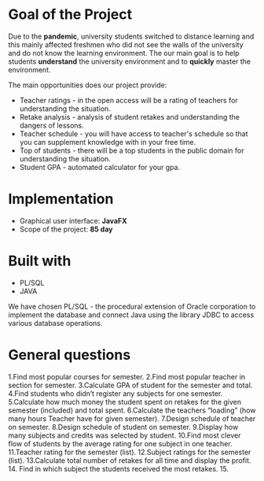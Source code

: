 # **Goal of the Project**
Due to the **pandemic**, university students switched to distance learning and this mainly affected freshmen who did not see the walls of the university and do not know the learning environment.
The our main goal is to help students **understand** the university environment and to **quickly** master the environment.

The main opportunities does our project provide:
  * Teacher ratings - in the open access will be a rating of teachers for understanding the situation.
  * Retake analysis - analysis of student retakes and understanding the dangers of lessons.
  * Teacher schedule - you will have access to teacher's schedule so that you can supplement knowledge with in your free time.
  * Top of students - there will be a top students in the public domain for understanding the situation.
  * Student GPA - automated calculator for your gpa.


# **Implementation**
  * Graphical user interface: **JavaFX**
  * Scope of the project: **85 day**
  

# **Built with**
  * PL/SQL
  * JAVA
  
  We have chosen PL/SQL - the procedural extension of Oracle corporation to implement the database and connect Java using the library JDBC to access various database operations.
  
 # **General questions**
 1.Find most popular courses for semester.
 2.Find most popular teacher in section for semester.
 3.Calculate GPA of student for the semester and total.
 4.Find students who didn’t register any subjects for one semester.
 5.Calculate how much money the student spent on retakes for the given semester (included) and total spent.
 6.Calculate the teachers “loading” (how many hours Teacher have for given semester).
 7.Design schedule of teacher on semester.
 8.Design schedule of student on semester.
 9.Display how many subjects and credits was selected by student.
 10.Find most clever flow of students by the average rating for one subject in one teacher.
 11.Teacher rating for the semester (list).
 12.Subject ratings for the semester (list).
 13.Calculate total number of retakes for all time and display the profit.
 14. Find in which subject the students received the most retakes.
 15.

  
